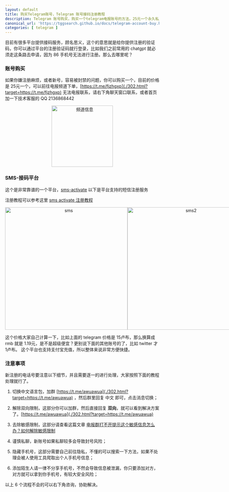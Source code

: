 ```yaml
---
layout: default
title: 购买Telegram账号，Telegram 账号接码注册教程
description: Telegram 账号购买，购买一个telegram电报账号的方法，25元一个永久私人账号，如果不想购买，想自己接码注册，这里也有非常详细的教程，接码注册就10元以下，但是过程会比较繁琐一些。
canonical_url: 'https://tggsearch.github.io/docs/telegram-account-buy.html'
categories: [ telegram ]
---
```

目前有很多平台提供接码服务，顾名思义，这个的意思就是给你提供注册的验证码，你可以通过平台的注册验证码就行登录，比如我们之前常用的 chatgpt 就必须走这条路去申请，因为 86 手机号无法进行注册。那么去哪里呢？
### 账号购买

如果你嫌注册麻烦，或者新号，容易被封禁的问题，你可以购买一个，目前的价格是 25元一个，可以前往电报频道下单，[https://t.me/fjzhgxp](./302.html?target=https://t.me/fjzhgxp) 无法电报联系，请右下角聊天窗口联系，或者首页加一下技术客服的 QQ 2136868442
<div align=center>
    <img alt="频道信息" src="https://cdn.jsdelivr.net/gh/tggsearch/tggSearch.github.io/assets/img/account-buy.webp" height=200px/>
</div>

### SMS-接码平台

这个是非常靠谱的一个平台，[sms-activate](./302.html?target=https://sms-activate.org/?ref=2821105) 以下是平台支持的短信注册服务

注册教程可以参考这里 [sms activate 注册教程](./receive-code.html)

<div align=center  style="display: flex">
    <img style="flex: 1;text-align: center;object-fit: cover;" alt="sms" src="https://cdn.jsdelivr.net/gh/tggsearch/tggSearch.github.io/assets/img/sms-1.webp" height=400px/>
    <img style="flex: 1;text-align: center;object-fit: cover;" alt="sms2" src="https://cdn.jsdelivr.net/gh/tggsearch/tggSearch.github.io/assets/img/sms-2.webp" height=400px/>
</div>

这个价格大家自己计算一下，比如上面的 telegram 价格是 15卢布，那么换算成 rmb 就是 1.19元，是不是超级便宜？更别说下面的其他账号的了，比如 twitter 才 1卢布。
这个平台也支持支付宝充值，所以整体来说非常方便快捷。

### 注意事项

新注册的电话号要注意以下细节，并且需要逐一的进行处理，大家按照下面的教程处理就行了。

1. 切换中文语言包，加群 [https://t.me/awuawua](./302.html?target=https://t.me/awuawua) ，然后群里回复 中文 即可，点击消息切换；

2. 解除双向限制，这部分你可以加群，然后直接回复 <b>双向</b>，就可以看到解决方案了。[https://t.me/awuawua](./302.html?target=https://t.me/awuawua)

3. 去除敏感限制，这部分请查看这篇文章 [电报群打不开提示这个敏感信息怎么办？如何解除敏感限制](./telegram-group-spc.html)

4. 谨慎私聊，新账号如果私聊较多会导致封号风险；

5. 隐藏手机号，这部分需要自己前往隐私，不懂的可以搜索一下方法，如果不处理会被人使用工具爬取出个人手机号信息；

6. 添加陌生人请一律不分享手机号，不然会导致信息被泄漏，你只要添加对方，对方就可以拿到你手机号，有较大安全风险；

以上 6 个流程不会的可以右下角咨询，协助解决。
